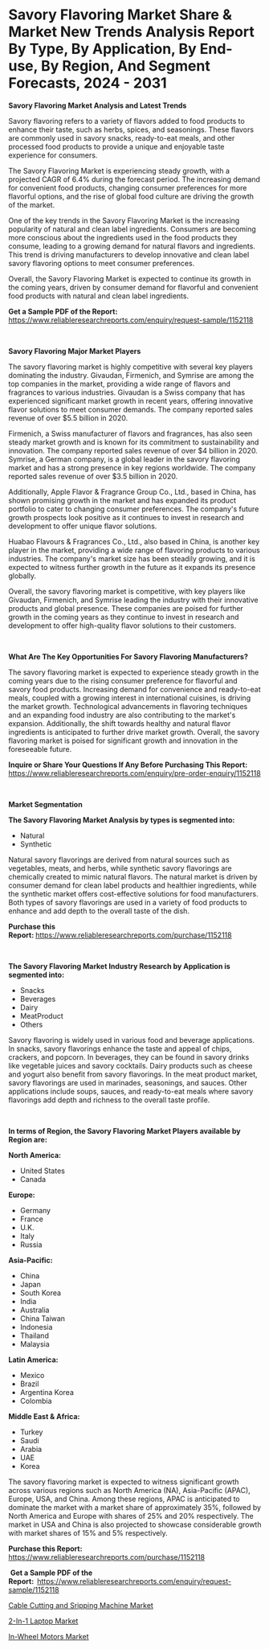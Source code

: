 <p><h1>Savory Flavoring Market Share & Market New Trends Analysis Report By Type, By Application, By End-use, By Region, And Segment Forecasts, 2024 - 2031</h1></p><p><strong>Savory Flavoring Market Analysis and Latest Trends</strong></p>
<p><p>Savory flavoring refers to a variety of flavors added to food products to enhance their taste, such as herbs, spices, and seasonings. These flavors are commonly used in savory snacks, ready-to-eat meals, and other processed food products to provide a unique and enjoyable taste experience for consumers.</p><p>The Savory Flavoring Market is experiencing steady growth, with a projected CAGR of 6.4% during the forecast period. The increasing demand for convenient food products, changing consumer preferences for more flavorful options, and the rise of global food culture are driving the growth of the market.</p><p>One of the key trends in the Savory Flavoring Market is the increasing popularity of natural and clean label ingredients. Consumers are becoming more conscious about the ingredients used in the food products they consume, leading to a growing demand for natural flavors and ingredients. This trend is driving manufacturers to develop innovative and clean label savory flavoring options to meet consumer preferences.</p><p>Overall, the Savory Flavoring Market is expected to continue its growth in the coming years, driven by consumer demand for flavorful and convenient food products with natural and clean label ingredients.</p></p>
<p><strong>Get a Sample PDF of the Report:&nbsp;</strong> <a href="https://www.reliableresearchreports.com/enquiry/request-sample/1152118">https://www.reliableresearchreports.com/enquiry/request-sample/1152118</a></p>
<p>&nbsp;</p>
<p><strong>Savory Flavoring Major Market Players</strong></p>
<p><p>The savory flavoring market is highly competitive with several key players dominating the industry. Givaudan, Firmenich, and Symrise are among the top companies in the market, providing a wide range of flavors and fragrances to various industries. Givaudan is a Swiss company that has experienced significant market growth in recent years, offering innovative flavor solutions to meet consumer demands. The company reported sales revenue of over $5.5 billion in 2020.</p><p>Firmenich, a Swiss manufacturer of flavors and fragrances, has also seen steady market growth and is known for its commitment to sustainability and innovation. The company reported sales revenue of over $4 billion in 2020. Symrise, a German company, is a global leader in the savory flavoring market and has a strong presence in key regions worldwide. The company reported sales revenue of over $3.5 billion in 2020.</p><p>Additionally, Apple Flavor & Fragrance Group Co., Ltd., based in China, has shown promising growth in the market and has expanded its product portfolio to cater to changing consumer preferences. The company's future growth prospects look positive as it continues to invest in research and development to offer unique flavor solutions. </p><p>Huabao Flavours & Fragrances Co., Ltd., also based in China, is another key player in the market, providing a wide range of flavoring products to various industries. The company's market size has been steadily growing, and it is expected to witness further growth in the future as it expands its presence globally.</p><p>Overall, the savory flavoring market is competitive, with key players like Givaudan, Firmenich, and Symrise leading the industry with their innovative products and global presence. These companies are poised for further growth in the coming years as they continue to invest in research and development to offer high-quality flavor solutions to their customers.</p></p>
<p>&nbsp;</p>
<p><strong>What Are The Key Opportunities For Savory Flavoring Manufacturers?</strong></p>
<p><p>The savory flavoring market is expected to experience steady growth in the coming years due to the rising consumer preference for flavorful and savory food products. Increasing demand for convenience and ready-to-eat meals, coupled with a growing interest in international cuisines, is driving the market growth. Technological advancements in flavoring techniques and an expanding food industry are also contributing to the market's expansion. Additionally, the shift towards healthy and natural flavor ingredients is anticipated to further drive market growth. Overall, the savory flavoring market is poised for significant growth and innovation in the foreseeable future.</p></p>
<p><strong>Inquire or Share Your Questions If Any Before Purchasing This Report:</strong> <a href="https://www.reliableresearchreports.com/enquiry/pre-order-enquiry/1152118">https://www.reliableresearchreports.com/enquiry/pre-order-enquiry/1152118</a></p>
<p>&nbsp;</p>
<p><strong>Market Segmentation</strong></p>
<p><strong>The Savory Flavoring Market Analysis by types is segmented into:</strong></p>
<p><ul><li>Natural</li><li>Synthetic</li></ul></p>
<p><p>Natural savory flavorings are derived from natural sources such as vegetables, meats, and herbs, while synthetic savory flavorings are chemically created to mimic natural flavors. The natural market is driven by consumer demand for clean label products and healthier ingredients, while the synthetic market offers cost-effective solutions for food manufacturers. Both types of savory flavorings are used in a variety of food products to enhance and add depth to the overall taste of the dish.</p></p>
<p><strong>Purchase this Report:&nbsp;</strong><a href="https://www.reliableresearchreports.com/purchase/1152118">https://www.reliableresearchreports.com/purchase/1152118</a></p>
<p>&nbsp;</p>
<p><strong>The Savory Flavoring Market Industry Research by Application is segmented into:</strong></p>
<p><ul><li>Snacks</li><li>Beverages</li><li>Dairy</li><li>MeatProduct</li><li>Others</li></ul></p>
<p><p>Savory flavoring is widely used in various food and beverage applications. In snacks, savory flavorings enhance the taste and appeal of chips, crackers, and popcorn. In beverages, they can be found in savory drinks like vegetable juices and savory cocktails. Dairy products such as cheese and yogurt also benefit from savory flavorings. In the meat product market, savory flavorings are used in marinades, seasonings, and sauces. Other applications include soups, sauces, and ready-to-eat meals where savory flavorings add depth and richness to the overall taste profile.</p></p>
<p>&nbsp;</p>
<p><strong>In terms of Region, the Savory Flavoring Market Players available by Region are:</strong></p>
<p>
    <p> <strong> North America: </strong>
        <ul>
            <li>United States</li>
            <li>Canada</li>
        </ul>
        </p> 
    <p> <strong> Europe: </strong>
        <ul>
            <li>Germany</li>
            <li>France</li>
            <li>U.K.</li>
            <li>Italy</li>
            <li>Russia</li>
        </ul>
        </p> 
    <p> <strong> Asia-Pacific: </strong>
        <ul>
            <li>China</li>
            <li>Japan</li>
            <li>South Korea</li>
            <li>India</li>
            <li>Australia</li>
            <li>China Taiwan</li>
            <li>Indonesia</li>
            <li>Thailand</li>
            <li>Malaysia</li>
        </ul>
        </p> 
    <p> <strong> Latin America: </strong>
        <ul>
            <li>Mexico</li>
            <li>Brazil</li>
            <li>Argentina Korea</li>
            <li>Colombia</li>
        </ul>
        </p> 
    <p> <strong> Middle East & Africa: </strong>
        <ul>
            <li>Turkey</li>
            <li>Saudi</li>
            <li>Arabia</li>
            <li>UAE</li>
            <li>Korea</li>
        </ul>
    </p>
    </p>
<p><p>The savory flavoring market is expected to witness significant growth across various regions such as North America (NA), Asia-Pacific (APAC), Europe, USA, and China. Among these regions, APAC is anticipated to dominate the market with a market share of approximately 35%, followed by North America and Europe with shares of 25% and 20% respectively. The market in USA and China is also projected to showcase considerable growth with market shares of 15% and 5% respectively.</p></p>
<p><strong>Purchase this Report: </strong><a href="https://www.reliableresearchreports.com/purchase/1152118">https://www.reliableresearchreports.com/purchase/1152118</a></p>
<p>&nbsp;<strong>Get a Sample PDF of the Report:&nbsp;&nbsp;</strong><a href="https://www.reliableresearchreports.com/enquiry/request-sample/1152118">https://www.reliableresearchreports.com/enquiry/request-sample/1152118</a></p>
<p><strong></strong></p>
<p><p><a href="https://view.publitas.com/reportprime-1/global-cable-cutting-and-sripping-machine-market-by-types-applications-and-major-players-with-regional-growth-rate-analysis-and-development-situation-from-2023-to-2030/">Cable Cutting and Sripping Machine Market</a></p><p><a href="https://view.publitas.com/reportprime-1/2-in-1-laptop-market-analysis-examines-its-scope-on-growth-opportunities-and-forecasted-trends-spanning-from-2023-to-2030/">2-In-1 Laptop Market</a></p><p><a href="https://view.publitas.com/reportprime-1/in-wheel-motors-market-research-report-reveals-the-latest-trends-and-opportunities-of-this-market-for-period-from-2023-2030/">In-Wheel Motors Market</a></p></p>